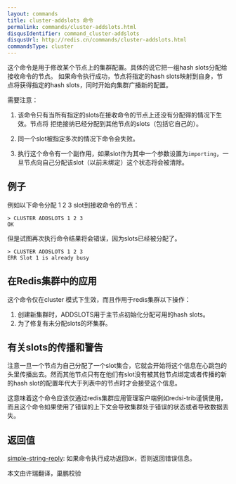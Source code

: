 ```yaml
---
layout: commands
title: cluster-addslots 命令
permalink: commands/cluster-addslots.html
disqusIdentifier: command_cluster-addslots
disqusUrl: http://redis.cn/commands/cluster-addslots.html
commandsType: cluster
---
```


这个命令是用于修改某个节点上的集群配置。具体的说它把一组hash slots分配给接收命令的节点。
如果命令执行成功，节点将指定的hash slots映射到自身，节点将获得指定的hash slots，同时开始向集群广播新的配置。



需要注意：

1. 该命令只有当所有指定的slots在接收命令的节点上还没有分配得的情况下生效。节点将
拒绝接纳已经分配到其他节点的slots（包括它自己的）。

2. 同一个slot被指定多次的情况下命令会失败。
3. 执行这个命令有一个副作用，如果slot作为其中一个参数设置为`importing`，一旦节点向自己分配该slot（以前未绑定）这个状态将会被清除。

## 例子

例如以下命令分配 1 2 3 slot到接收命令的节点：

    > CLUSTER ADDSLOTS 1 2 3
    OK

但是试图再次执行命令结果将会错误，因为slots已经被分配了。

    > CLUSTER ADDSLOTS 1 2 3
    ERR Slot 1 is already busy

## 在Redis集群中的应用

这个命令仅在cluster 模式下生效，而且作用于redis集群以下操作：

1. 创建新集群时，ADDSLOTS用于主节点初始化分配可用的hash slots。
2. 为了修复有未分配slots的坏集群。

## 有关slots的传播和警告

注意一旦一个节点为自己分配了一个slot集合，它就会开始将这个信息在心跳包的头里传播出去。然而其他节点只有在他们有slot没有被其他节点绑定或者传播的新的hash slot的配置年代大于列表中的节点时才会接受这个信息。

这意味着这个命令应该仅通过redis集群应用管理客户端例如redsi-trib谨慎使用，而且这个命令如果使用了错误的上下文会导致集群处于错误的状态或者导致数据丢失。


## 返回值

[simple-string-reply](/topics/protocol.html#simple-string-reply): 如果命令执行成功返回`OK`，否则返回错误信息。

本文由许瑞翻译，巢鹏校验
